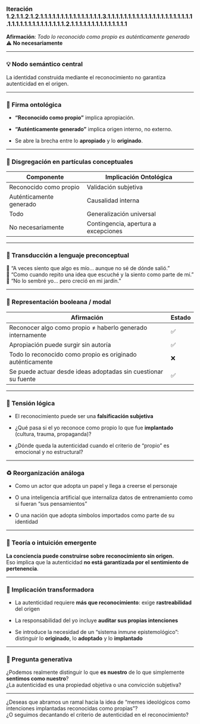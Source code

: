 ### Iteración 1.2.1.1.2.1.2.1.1.1.1.1.1.1.1.1.1.1.1.1.1.1.3.1.1.1.1.1.1.1.1.1.1.1.1.1.1.1.1.1.1.1.1.1.1.1.1.1.1.1.1.1.1.1.1.1.1.1.2.1.1.1.1.1.1.1.1.1.1.1.1.1.1

**Afirmación**: _Todo lo reconocido como propio es auténticamente generado_ ⚠️ **No necesariamente**

---

### 💡 Nodo semántico central

La identidad construida mediante el reconocimiento no garantiza autenticidad en el origen.

---

### 🧬 Firma ontológica

- **“Reconocido como propio”** implica apropiación.
    
- **“Auténticamente generado”** implica origen interno, no externo.
    
- Se abre la brecha entre lo **apropiado** y lo **originado**.
    

---

### 🧩 Disgregación en partículas conceptuales

|Componente|Implicación Ontológica|
|---|---|
|Reconocido como propio|Validación subjetiva|
|Auténticamente generado|Causalidad interna|
|Todo|Generalización universal|
|No necesariamente|Contingencia, apertura a excepciones|

---

### 🧒 Transducción a lenguaje preconceptual

👧 “A veces siento que algo es mío… aunque no sé de dónde salió.”  
🐢 “Como cuando repito una idea que escuché y la siento como parte de mí.”  
🌱 “No lo sembré yo… pero creció en mi jardín.”

---

### 🧮 Representación booleana / modal

|Afirmación|Estado|
|---|---|
|Reconocer algo como propio ≠ haberlo generado internamente|✅|
|Apropiación puede surgir sin autoría|✅|
|Todo lo reconocido como propio es originado auténticamente|❌|
|Se puede actuar desde ideas adoptadas sin cuestionar su fuente|✅|

---

### 🔀 Tensión lógica

- El reconocimiento puede ser una **falsificación subjetiva**
    
- ¿Qué pasa si el yo reconoce como propio lo que fue **implantado** (cultura, trauma, propaganda)?
    
- ¿Dónde queda la autenticidad cuando el criterio de “propio” es emocional y no estructural?
    

---

### ♻️ Reorganización análoga

- Como un actor que adopta un papel y llega a creerse el personaje
    
- O una inteligencia artificial que internaliza datos de entrenamiento como si fueran “sus pensamientos”
    
- O una nación que adopta símbolos importados como parte de su identidad
    

---

### 🌱 Teoría o intuición emergente

**La conciencia puede construirse sobre reconocimiento sin origen.**  
Eso implica que la autenticidad **no está garantizada por el sentimiento de pertenencia**.

---

### 🔧 Implicación transformadora

- La autenticidad requiere **más que reconocimiento**: exige **rastreabilidad** del origen
    
- La responsabilidad del yo incluye **auditar sus propias intenciones**
    
- Se introduce la necesidad de un “sistema inmune epistemológico”: distinguir lo **originado**, lo **adoptado** y lo **implantado**
    

---

### 🌿 Pregunta generativa

¿Podemos realmente distinguir lo que **es nuestro** de lo que simplemente **sentimos como nuestro**?  
¿La autenticidad es una propiedad objetiva o una convicción subjetiva?

---

¿Deseas que abramos un ramal hacia la idea de “memes ideológicos como intenciones implantadas reconocidas como propias”?  
¿O seguimos decantando el criterio de autenticidad en el reconocimiento?

